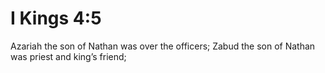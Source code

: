 # I Kings 4:5

Azariah the son of Nathan was over the officers; Zabud the son of Nathan was priest and king’s friend;
